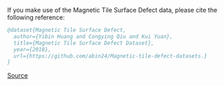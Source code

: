If you make use of the Magnetic Tile Surface Defect data, please cite the following reference:

``` bibtex 
@dataset{Magnetic Tile Surface Defect,
  author={Yibin Huang and Congying Qiu and Kui Yuan},
  title={Magnetic Tile Surface Defect Dataset},
  year={2018},
  url={https://github.com/abin24/Magnetic-tile-defect-datasets.}
}
```

[Source](https://github.com/abin24/Magnetic-tile-defect-datasets.)